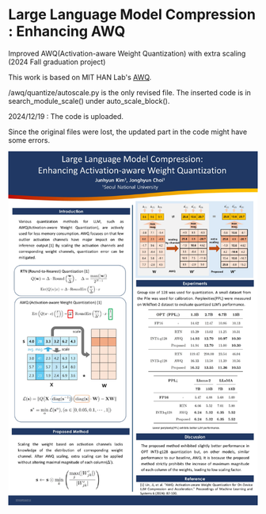 # Large Language Model Compression : Enhancing AWQ

Improved AWQ(Activation-aware Weight Quantization) with extra scaling (2024 Fall graduation project)

This work is based on MIT HAN Lab's [AWQ](https://github.com/mit-han-lab/llm-awq). 

/awq/quantize/autoscale.py is the only revised file. The inserted code is in search_module_scale() under auto_scale_block().

2024/12/19 : The code is uploaded.

Since the original files were lost, the updated part in the code might have some errors.

![alt text](https://github.com/jundaree/ExtraAWQ/blob/main/poster.jpg?raw=true)


